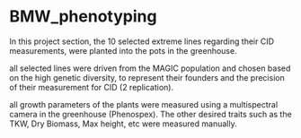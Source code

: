 
# BMW_phenotyping

 In this project section, the 10 selected extreme lines regarding their CID measurements, were planted into the pots in the greenhouse.

 
 all selected lines were driven from the MAGIC population and chosen based on the high genetic diversity, to represent their founders and the precision of 
 their measurement for CID (2 replication).

 
 all growth parameters of the plants were measured using a multispectral camera in the greenhouse (Phenospex).
 The other desired traits such as the TKW, Dry Biomass, Max height, etc were measured manually.
